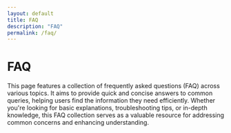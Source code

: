 ```yaml
---
layout: default
title: FAQ
description: "FAQ"
permalink: /faq/
---
```


# FAQ
This page features a collection of frequently asked questions (FAQ) across various topics. It aims to provide quick and concise answers to common queries, helping users find the information they need efficiently. Whether you're looking for basic explanations, troubleshooting tips, or in-depth knowledge, this FAQ collection serves as a valuable resource for addressing common concerns and enhancing understanding.